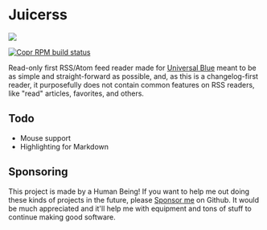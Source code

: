 # Juicerss

<picture>
    <source srcset="https://brainmade.org/88x31-dark.png" media="(prefers-color-scheme: dark)">
    <img src="https://brainmade.org/88x31-light.png">
</picture>

[![Copr RPM build status](https://copr.fedorainfracloud.org/coprs/tulilirockz/juicerss/package/juicerss/status_image/last_build.png)](https://copr.fedorainfracloud.org/coprs/tulilirockz/juicerss/package/juicerss/)

Read-only first RSS/Atom feed reader made for [Universal Blue](https://universal-blue.org) meant to be as simple and straight-forward as possible, and, 
as this is a changelog-first reader, it purposefully does not contain common features on RSS readers, like "read" articles, favorites, and others.

## Todo

- Mouse support
- Highlighting for Markdown

## Sponsoring

This project is made by a Human Being! If you want to help me out doing these kinds of projects in the future, please 
[Sponsor me](https://github.com/sponsors/tulilirockz) on Github. It would be much appreciated and it'll help me with equipment and tons of stuff to continue 
making good software.
